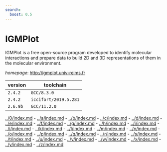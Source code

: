```yaml
---
search:
  boost: 0.5
---
```

# IGMPlot

IGMPlot is a free open-source program developed to identify molecular interactions and  prepare data to build 2D and 3D representations of them in the molecular environment.

*homepage*: <http://igmplot.univ-reims.fr>

version | toolchain
--------|----------
``2.4.2`` | ``GCC/8.3.0``
``2.4.2`` | ``iccifort/2019.5.281``
``2.6.9b`` | ``GCC/11.2.0``

[../0/index.md](0) - [../a/index.md](a) - [../b/index.md](b) - [../c/index.md](c) - [../d/index.md](d) - [../e/index.md](e) - [../f/index.md](f) - [../g/index.md](g) - [../h/index.md](h) - [../i/index.md](i) - [../j/index.md](j) - [../k/index.md](k) - [../l/index.md](l) - [../m/index.md](m) - [../n/index.md](n) - [../o/index.md](o) - [../p/index.md](p) - [../q/index.md](q) - [../r/index.md](r) - [../s/index.md](s) - [../t/index.md](t) - [../u/index.md](u) - [../v/index.md](v) - [../w/index.md](w) - [../x/index.md](x) - [../y/index.md](y) - [../z/index.md](z)

